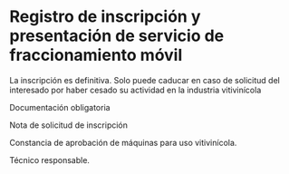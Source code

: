 # Registro de inscripción y presentación de servicio de fraccionamiento móvil

La inscripción es definitiva. Solo puede caducar en caso de solicitud del interesado por haber cesado su actividad en la industria vitivinícola

Documentación obligatoria

Nota de solicitud de inscripción

Constancia de aprobación de máquinas para uso vitivinícola.

Técnico responsable.